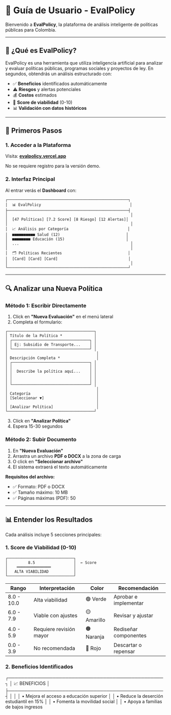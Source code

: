 # 📖 Guía de Usuario - EvalPolicy

Bienvenido a **EvalPolicy**, la plataforma de análisis inteligente de políticas públicas para Colombia.

---

## 🎯 ¿Qué es EvalPolicy?

EvalPolicy es una herramienta que utiliza inteligencia artificial para analizar y evaluar políticas públicas, programas sociales y proyectos de ley. En segundos, obtendrás un análisis estructurado con:

- ✅ **Beneficios** identificados automáticamente
- ⚠️ **Riesgos** y alertas potenciales
- 💰 **Costos** estimados
- 🎯 **Score de viabilidad** (0-10)
- 📊 **Validación con datos históricos**

---

## 🚀 Primeros Pasos

### 1. Acceder a la Plataforma

Visita: **[evalpolicy.vercel.app](https://evalpolicy.vercel.app)**

No se requiere registro para la versión demo.

### 2. Interfaz Principal

Al entrar verás el **Dashboard** con:
```
┌─────────────────────────────────────────────────────┐
│  📊 EvalPolicy                                       │
├─────────────────────────────────────────────────────┤
│                                                      │
│  [47 Políticas] [7.2 Score] [8 Riesgo] [12 Alertas]│
│                                                      │
│  📈 Análisis por Categoría                          │
│  ■■■■■■■■■■ Salud (12)                             │
│  ■■■■■■■■ Educación (15)                           │
│  ...                                                 │
│                                                      │
│  🗂️ Políticas Recientes                             │
│  [Card] [Card] [Card]                               │
│                                                      │
└─────────────────────────────────────────────────────┘
```

---

## 🔍 Analizar una Nueva Política

### Método 1: Escribir Directamente

1. Click en **"Nueva Evaluación"** en el menú lateral
2. Completa el formulario:
```
┌──────────────────────────────────────┐
│ Título de la Política *              │
│ ┌──────────────────────────────────┐ │
│ │ Ej: Subsidio de Transporte...    │ │
│ └──────────────────────────────────┘ │
│                                       │
│ Descripción Completa *                │
│ ┌──────────────────────────────────┐ │
│ │                                  │ │
│ │  Describe la política aquí...    │ │
│ │                                  │ │
│ │                                  │ │
│ └──────────────────────────────────┘ │
│                                       │
│ Categoría                             │
│ [Seleccionar ▼]                       │
│                                       │
│ [Analizar Política]                   │
└──────────────────────────────────────┘
```

3. Click en **"Analizar Política"**
4. Espera 15-30 segundos

### Método 2: Subir Documento

1. En **"Nueva Evaluación"**
2. Arrastra un archivo **PDF o DOCX** a la zona de carga
3. O click en **"Seleccionar archivo"**
4. El sistema extraerá el texto automáticamente

**Requisitos del archivo:**
- ✅ Formato: PDF o DOCX
- ✅ Tamaño máximo: 10 MB
- ✅ Páginas máximas (PDF): 50

---

## 📊 Entender los Resultados

Cada análisis incluye 5 secciones principales:

### 1. Score de Viabilidad (0-10)
```
┌─────────────────────────────┐
│         8.5                 │  ← Score
│    ═══════════════          │
│   ALTA VIABILIDAD           │
└─────────────────────────────┘
```

| Rango      | Interpretación            | Color   | Recomendación           |
|------------|---------------------------|---------|-------------------------|
| 8.0 - 10.0 | Alta viabilidad           | 🟢 Verde | Aprobar e implementar   |
| 6.0 - 7.9  | Viable con ajustes        | 🟡 Amarillo | Revisar y ajustar    |
| 4.0 - 5.9  | Requiere revisión mayor   | 🟠 Naranja | Rediseñar componentes |
| 0.0 - 3.9  | No recomendada            | 🔴 Rojo | Descartar o repensar    |

### 2. Beneficios Identificados

┌─────────────────────────────────────────────────┐
│ 📈 BENEFICIOS                                   │
├─────────────────────────────────────────────────┤
│                                                  │
│ • Mejora el acceso a educación superior         │
│ • Reduce la deserción estudiantil en 15%        │
│ • Fomenta la movilidad social                   │
│ • Apoya a familias de bajos ingresos